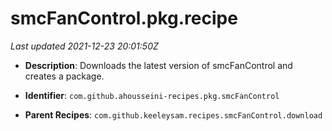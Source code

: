 # smcFanControl.pkg.recipe

_Last updated 2021-12-23 20:01:50Z_

- **Description**: Downloads the latest version of smcFanControl and creates a package.

- **Identifier**: `com.github.ahousseini-recipes.pkg.smcFanControl`

- **Parent Recipes**: `com.github.keeleysam.recipes.smcFanControl.download`
